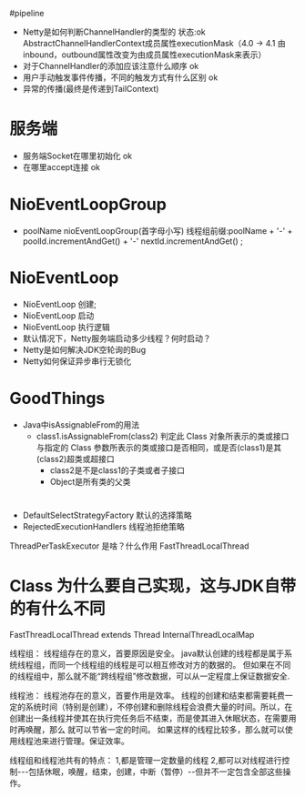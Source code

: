 #pipeline
  + Netty是如何判断ChannelHandler的类型的 状态:ok AbstractChannelHandlerContext成员属性executionMask（4.0 -> 4.1 由inbound，outbound属性改变为由成员属性executionMask来表示）
  + 对于ChannelHandler的添加应该注意什么顺序 ok 
  + 用户手动触发事件传播，不同的触发方式有什么区别  ok 
  + 异常的传播(最终是传递到TailContext)


# 服务端
 + 服务端Socket在哪里初始化 ok
 + 在哪里accept连接 ok

# NioEventLoopGroup
+ poolName   nioEventLoopGroup(首字母小写) 线程组前缀:poolName + '-' + poolId.incrementAndGet() + '-'  nextId.incrementAndGet() ;
# NioEventLoop  
   + NioEventLoop 创建;
   + NioEventLoop 启动
   + NioEventLoop 执行逻辑
   + 默认情况下，Netty服务端启动多少线程？何时启动？
   + Netty是如何解决JDK空轮询的Bug
   + Netty如何保证异步串行无锁化
   
   
# GoodThings
+ Java中isAssignableFrom的用法
  - class1.isAssignableFrom(class2) 判定此 Class 对象所表示的类或接口与指定的 Class 参数所表示的类或接口是否相同，或是否(class1)是其(class2)超类或超接口
    + class2是不是class1的子类或者子接口
    + Object是所有类的父类
    
    
# 
+ DefaultSelectStrategyFactory 默认的选择策略
+ RejectedExecutionHandlers 线程池拒绝策略


ThreadPerTaskExecutor 是啥？什么作用
FastThreadLocalThread

# Class  为什么要自己实现，这与JDK自带的有什么不同
FastThreadLocalThread extends Thread 
InternalThreadLocalMap 


线程组：
线程组存在的意义，首要原因是安全。
java默认创建的线程都是属于系统线程组，而同一个线程组的线程是可以相互修改对方的数据的。
但如果在不同的线程组中，那么就不能“跨线程组”修改数据，可以从一定程度上保证数据安全.

线程池：
线程池存在的意义，首要作用是效率。
线程的创建和结束都需要耗费一定的系统时间（特别是创建），不停创建和删除线程会浪费大量的时间。所以，在创建出一条线程并使其在执行完任务后不结束，而是使其进入休眠状态，在需要用时再唤醒，那么 就可以节省一定的时间。
如果这样的线程比较多，那么就可以使用线程池来进行管理。保证效率。

线程组和线程池共有的特点：
1,都是管理一定数量的线程
2,都可以对线程进行控制---包括休眠，唤醒，结束，创建，中断（暂停）--但并不一定包含全部这些操作。


